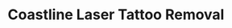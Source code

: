 ---
title: "Coastline Laser Tattoo Removal"
url: /duncan/coastline-laser-tattoo-removal/
shop: Tattoo
---